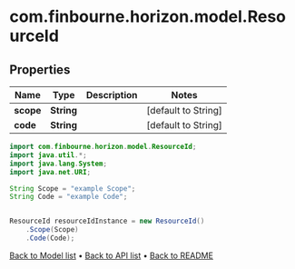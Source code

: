 # com.finbourne.horizon.model.ResourceId

## Properties

Name | Type | Description | Notes
------------ | ------------- | ------------- | -------------
**scope** | **String** |  | [default to String]
**code** | **String** |  | [default to String]

```java
import com.finbourne.horizon.model.ResourceId;
import java.util.*;
import java.lang.System;
import java.net.URI;

String Scope = "example Scope";
String Code = "example Code";


ResourceId resourceIdInstance = new ResourceId()
    .Scope(Scope)
    .Code(Code);
```


[Back to Model list](../README.md#documentation-for-models) &#8226; [Back to API list](../README.md#documentation-for-api-endpoints) &#8226; [Back to README](../README.md)
